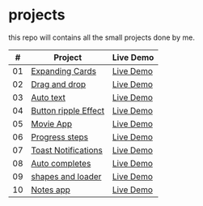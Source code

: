 # projects
this repo will contains all the small projects done by me.

|  #  | Project                                                                                                                     | Live Demo                                                                         |
| :-: | --------------------------------------------------------------------------------------------------------------------------- | --------------------------------------------------------------------------------- |
| 01  | [Expanding Cards](https://github.com/navag/HTML-css-javascript-projects/tree/main/expandingCards)                             | [Live Demo](https://navag.github.io/HTML-css-javascript-projects/expandingCards/)               |
| 02  | [Drag and drop](https://github.com/navag/projects/tree/main/dragNDrop)                             | [Live Demo](https://navag.github.io/HTML-css-javascript-projects/dragNDrop/)               |
| 03  | [Auto text](https://github.com/navag/HTML-css-javascript-projects/tree/main/autoTextEffect)                             | [Live Demo](https://navag.github.io/HTML-css-javascript-projects/autoTextEffect/)               |
| 04  | [Button ripple Effect](https://github.com/navag/HTML-css-javascript-projects/tree/main/buttonRippleEffect)                             | [Live Demo](https://navag.github.io/HTML-css-javascript-projects/buttonRippleEffect/)               |
| 05  | [Movie App](https://github.com/navag/HTML-css-javascript-projects/tree/main/movieApp)                             | [Live Demo](https://navag.github.io/HTML-css-javascript-projects/movieApp/)               |
| 06  | [Progress steps](https://github.com/navag/HTML-css-javascript-projects/tree/main/progressSteps)                             | [Live Demo](https://navag.github.io/HTML-css-javascript-projects/progressSteps/)               |
| 07  | [Toast Notifications](https://github.com/navag/HTML-css-javascript-projects/tree/main/toastNotification)                             | [Live Demo](https://navag.github.io/HTML-css-javascript-projects/toastNotification/)               |
| 08  | [Auto completes](https://github.com/navag/projects/tree/main/autoComplete)                             | [Live Demo](https://navag.github.io/HTML-css-javascript-projects/autoComplete/)               |
| 09  | [shapes and loader](https://github.com/navag/HTML-css-javascript-projects/tree/main/square)                             | [Live Demo](https://navag.github.io/HTML-css-javascript-projects/square/)               |
| 10  | [Notes app](https://github.com/navag/HTML-css-javascript-projects/tree/main/NotesApp)                             | [Live Demo](https://navag.github.io/HTML-css-javascript-projects/NotesApp/)               |
